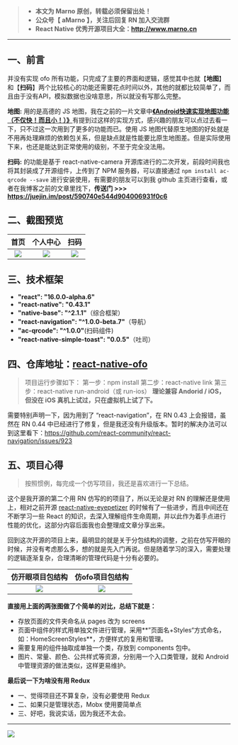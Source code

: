 >- **本文为 Marno 原创，转载必须保留出处！**
>- **公众号【 aMarno 】，关注后回复 RN 加入交流群**
>- **React Native 优秀开源项目大全：http://www.marno.cn**

-------

## 一、前言

并没有实现 ofo 所有功能，只完成了主要的界面和逻辑，感觉其中也就【**地图**】和【**扫码**】两个比较核心的功能还需要花点时间以外，其他的就都比较简单了，而且由于没有API，模拟数据也没啥意思，所以就没有写那么完整。

**地图:** 用的是高德的 JS 地图，我在之前的一片文章中[**《Android快速实现地图功能（不仅快！而且小！）》**](http://www.jianshu.com/p/b1f87c660fa9)有提到过这样的实现方式，感兴趣的朋友可以点过去看一下，只不过这一次用到了更多的功能而已。使用 JS 地图代替原生地图的好处就是不用再处理麻烦的依赖包关系，但是缺点就是性能要比原生地图差。但是实际使用下来，也还是能达到正常使用的级别，不至于完全没法用。

**扫码:** 的功能是基于 react-native-camera 开源库进行的二次开发，前段时间我也将其封装成了开源组件，上传到了 NPM 服务器，可以直接通过 `npm install ac-qrcode --save` 进行安装使用，有需要的朋友可以到我 github 主页进行查看，或者在我博客之前的文章里找下，**传送门 >>> https://juejin.im/post/590740e544d904006931f0c6**

## 二、截图预览

|首页|个人中心|扫码|
|:--:|:--:|:--:|
|![](http://upload-images.jianshu.io/upload_images/960283-bfaf3888dace630c.gif?imageMogr2/auto-orient/strip)|![](http://upload-images.jianshu.io/upload_images/960283-f7963ab461001442.gif?imageMogr2/auto-orient/strip)|![](http://upload-images.jianshu.io/upload_images/960283-3a6c5bc745964818.gif?imageMogr2/auto-orient/strip)|

## 三、技术框架

- **"react": "16.0.0-alpha.6"**
- **"react-native": "0.43.1"**
- **"native-base": "^2.1.1"**（综合框架）
- **"react-navigation": "^1.0.0-beta.7"**（导航）
- **"ac-qrcode": "^1.0.0"**(扫码组件)
- **"react-native-simple-toast": "0.0.5"**（吐司）


## 四、仓库地址：[react-native-ofo](https://github.com/MarnoDev/react-native-ofo)

>项目运行步骤如下：
>第一步：npm install
>第二步：react-native link
>第三步：react-native run-android（或 run-ios）
>**理论兼容 Andorid / iOS，但没在 iOS 真机上试过，只在虚拟机上试了下。**

需要特别声明一下，因为用到了 “react-navigation”，在 RN 0.43 上会报错，虽然在 RN 0.44 中已经进行了修复，但是我还没有升级版本。暂时的解决办法可以到这里看下：https://github.com/react-community/react-navigation/issues/923

## 五、项目心得

>按照惯例，每完成一个仿写项目，我还是喜欢进行一下总结。

这个是我开源的第二个用 RN 仿写的的项目了，所以无论是对 RN 的理解还是使用上，相对之前开源 [react-native-eyepetizer](https://github.com/MarnoDev/react-native-eyepetizer) 的时候有了一些进步，而且中间还在不断学习一些 React 的知识，去深入理解组件生命周期，并以此作为着手点进行性能的优化，这部分内容后面我也会整理成文章分享出来。

回到这次开源的项目上来，最明显的就是关于分包结构的调整，之前在仿写开眼的时候，并没有考虑那么多，想的就是先入门再说。但是随着学习的深入，需要处理的逻辑逐渐复杂，合理清晰的管理代码是十分有必要的。

|仿开眼项目包结构|仿ofo项目包结构|
|:--:|:--:|
|![](http://upload-images.jianshu.io/upload_images/960283-c32916e904f53ac2.jpg?imageMogr2/auto-orient/strip%7CimageView2/2/w/1240)|![](http://upload-images.jianshu.io/upload_images/960283-ee4f876d1683aca5.jpg?imageMogr2/auto-orient/strip%7CimageView2/2/w/1240)|

**直接用上面的两张图做了个简单的对比，总结下就是：**

- 存放页面的文件夹命名从 pages 改为 screens
- 页面中组件的样式用单独文件进行管理，采用**”页面名+Styles“方式命名，如：HomeScreenStyles**，方便样式的复用和管理。
- 需要复用的组件抽取成单独一个类，存放到 components 包中。
- 图片、常量、颜色、公共样式等资源，分别用一个入口类管理，就和 Android 中管理资源的做法类似，这样更易维护。

**最后说一下为啥没有用 Redux**

- 一、觉得项目还不算复杂，没有必要使用 Redux
- 二、如果只是管理状态，Mobx 使用要简单点
- 三、好吧，我说实话，因为我还不太会。

-----

![](http://upload-images.jianshu.io/upload_images/960283-7b9bfe97c18a32ab.png?imageMogr2/auto-orient/strip%7CimageView2/2/w/1240)
